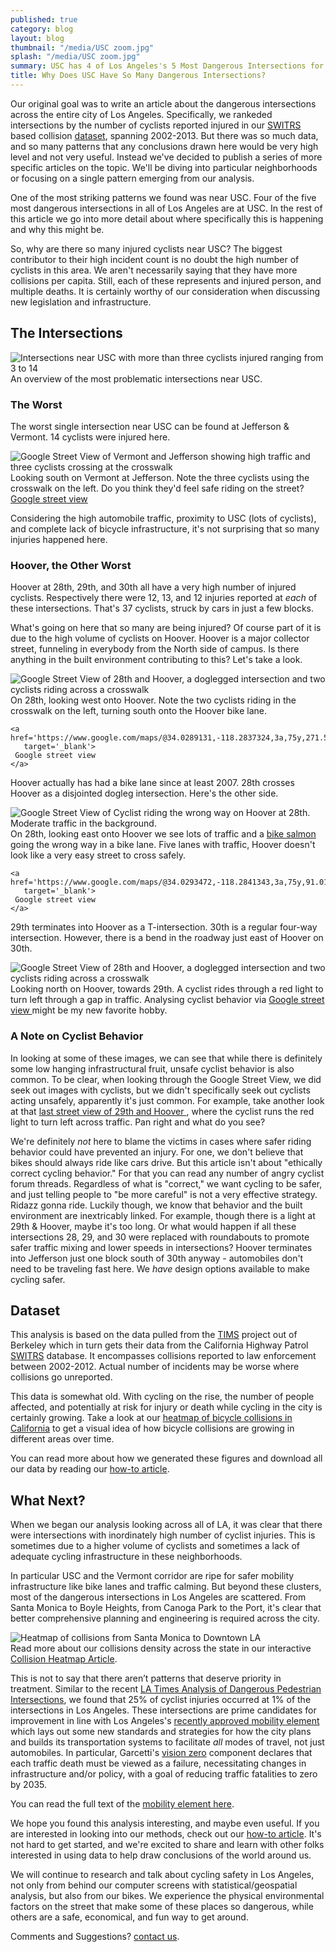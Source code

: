 ```yaml
---
published: true
category: blog
layout: blog
thumbnail: "/media/USC zoom.jpg"
splash: "/media/USC zoom.jpg"
summary: USC has 4 of Los Angeles's 5 Most Dangerous Intersections for Cyclists.
title: Why Does USC Have So Many Dangerous Intersections?
---
```


Our original goal was to write an article about the dangerous intersections
across the entire city of Los Angeles. Specifically, we rankeded
intersections by the number of cyclists reported injured in our
[SWITRS](http://iswitrs.chp.ca.gov/Reports/jsp/userLogin.jsp) based collision
[dataset](#dataset), spanning 2002-2013. But there was so much data, and so
many patterns that any conclusions drawn here would be very high level and not
very useful. Instead we've decided to publish a series of more specific
articles on the topic. We'll be diving into particular neighborhoods or
focusing on a single pattern emerging from our analysis.

One of the most striking patterns we found was near USC. Four of the five most
dangerous intersections in all of Los Angeles are at USC. In the rest of this
article we go into more detail about where specifically this is happening and
why this might be.

So, why are there so many injured cyclists near USC? The biggest contributor to
their high incident count is no doubt the high number of cyclists in this area.
We aren't necessarily saying that they have more collisions per capita. Still,
each of these represents and injured person, and multiple deaths. It is
certainly worthy of our consideration when discussing new legislation and
infrastructure.

The Intersections
-----------------

<div>
  <img class='fullscreen-article-image'
       alt='Intersections near USC with more than three cyclists injured ranging from 3 to 14'
       src='/media/Dangerous Intersections of USC.jpg' />
  <div class='article-caption'>
    An overview of the most problematic intersections near USC.
  </div>
</div>

### The Worst

The worst single intersection near USC can be found at Jefferson
& Vermont. 14 cyclists were injured here.

<div>
  <img class='fullscreen-article-image'
       alt='Google Street View of Vermont and Jefferson showing high traffic and three cyclists crossing at the crosswalk' 
       src='/media/South on Vermont and Jefferson.jpg' />
  <div class='article-caption'>
    Looking south on Vermont at Jefferson. Note the three cyclists using the crosswalk on the left. Do you think they'd feel safe riding on the street?
    <a href='https://www.google.com/maps/@34.0257745,-118.2915272,3a,75y,174.18h,82.57t/data=!3m6!1e1!3m4!1s-qjkMVZNPwRjnbh-d4f_Yw!2e0!7i13312!8i6656!6m1!1e1'
       target='_blank'>
      Google street view
    </a>
  </div>
</div>

Considering the high automobile traffic, proximity to USC (lots of cyclists),
and complete lack of bicycle infrastructure, it's not surprising that so many
injuries happened here.

### Hoover, the Other Worst

Hoover at 28th, 29th, and 30th all have a very high number of injured cyclists.
Respectively there were 12, 13, and 12 injuries reported at *each* of these
intersections.  That's 37 cyclists, struck by cars in just a few blocks.

What's going on here that so many are being injured? Of course part of it is
due to the high volume of cyclists on Hoover. Hoover is a major collector
street, funneling in everybody from the North side of campus. Is there anything
in the built environment contributing to this? Let's take a look.


<div>
  <img class='fullscreen-article-image'
       alt='Google Street View of 28th and Hoover, a doglegged intersection and two cyclists riding across a crosswalk'
       src='/media/West on 28th at Hoover.jpg' />
  <div class='article-caption'>
    On 28th, looking west onto Hoover. Note the two cyclists riding in the
    crosswalk on the left, turning south onto the Hoover bike lane.

    <a href='https://www.google.com/maps/@34.0289131,-118.2837324,3a,75y,271.55h,75.33t/data=!3m6!1e1!3m4!1scG6v_tnuqoFEJyOj3Vd5ZA!2e0!7i13312!8i6656'
       target='_blank'>
     Google street view
    </a>
  </div>
</div>

Hoover actually has had a bike lane since at least 2007. 28th crosses Hoover as
a disjointed dogleg intersection. Here's the other side.
<div>
  <img class='fullscreen-article-image'
       alt='Google Street View of Cyclist riding the wrong way on Hoover at 28th. Moderate traffic in the background.'
       src='/media/East on 28th at Hoover - Bike Salmon.jpg' />
  <div class='article-caption'>
    On 28th, looking east onto Hoover we see lots of traffic and a
    <a href="http://www.streetsblog.net/2010/04/19/the-persistence-of-bike-salmon/">bike salmon</a>
    going the wrong way in a bike lane. Five lanes with traffic, Hoover doesn't
    look like a very easy street to cross safely.

    <a href='https://www.google.com/maps/@34.0293472,-118.2841343,3a,75y,91.01h,78.56t/data=!3m6!1e1!3m4!1slIGp3zoZ_tkuvSSadk8GPw!2e0!7i13312!8i6656!6m1!1e1'
       target='_blank'>
     Google street view
    </a>
  </div>
</div>

29th terminates into Hoover as a T-intersection. 30th is a regular four-way
intersection. However, there is a bend in the roadway just east of Hoover on
30th.

<div>
  <img class='fullscreen-article-image'
       alt='Google Street View of 28th and Hoover, a doglegged intersection and two cyclists riding across a crosswalk'
       src='/media/Hoover at 29th - Cyclist running red light in traffic.jpg' />
  <div class='article-caption'>
    Looking north on Hoover, towards 29th. A cyclist rides through a red light
    to turn left through a gap in traffic. Analysing cyclist behavior via
    <a href='https://www.google.com/maps/@34.0277429,-118.2839797,3a,15y,5.69h,84.24t/data=!3m6!1e1!3m4!1sc5H44ZS5_gclUekHUgVJZg!2e0!7i13312!8i6656'
       target='_blank'>
     Google street view
    </a>
    might be my new favorite hobby.
  </div>
</div>

### A Note on Cyclist Behavior

In looking at some of these images, we can see that while there is definitely
some low hanging infrastructural fruit, unsafe cyclist behavior is also common.
To be clear, when looking through the Google Street View, we did seek out
images with cyclists, but we didn't specifically seek out cyclists acting
unsafely, apparently it's just common. For example, take another look at that
<a href='https://www.google.com/maps/@34.0277429,-118.2839797,3a,15y,5.69h,84.24t/data=!3m6!1e1!3m4!1sc5H44ZS5_gclUekHUgVJZg!2e0!7i13312!8i6656'
   target='_blank'>
  last street view of 29th and Hoover
</a>,
where the cyclist runs the red light to turn left across traffic.  Pan right
and what do you see?

We're definitely *not* here to blame the victims in cases where safer riding
behavior could have prevented an injury. For one, we don't believe that bikes
should always ride like cars drive. But this article isn't about "ethically
correct cycling behavior." For that you can read any number of angry cyclist
forum threads. Regardless of what is "correct," we want cycling to be safer,
and just telling people to "be more careful" is not a very
effective strategy. Ridazz gonna ride. Luckily though, we know that behavior
and the built environment are inextricably linked. For example, though there is
a light at 29th & Hoover, maybe it's too long. Or what would happen if all
these intersections 28, 29, and 30 were replaced with roundabouts to promote
safer traffic mixing and lower speeds in intersections? Hoover terminates into
Jefferson just one block south of 30th anyway - automobiles don't need to be
traveling fast here. We *have* design options available to make cycling safer.

## Dataset <a name='dataset'></a>

This analysis is based on the data pulled from the [TIMS](http://tims.berkeley.edu/) project out of
Berkeley which in turn gets their data from the California Highway
Patrol [SWITRS](http://iswitrs.chp.ca.gov/Reports/jsp/userLogin.jsp) database. It encompasses collisions reported to law
enforcement between 2002-2012. Actual number of incidents may be worse where collisions go unreported.

This data is somewhat old. With cycling on the rise, the number of
people affected, and potentially at risk for injury or death while
cycling in the city is certainly growing. Take a look at our [heatmap of
bicycle collisions in California](/blog/2015/07/14/collision-heatmap) to get
a visual idea of how bicycle collisions are growing in different areas
over time.

You can read more about how we generated these figures and download all
our data by reading our [how-to article](/blog/2015/08/13/dangerous-intersections-how-to).

## What Next? 

When we began our analysis looking across all of LA, it was clear that there
were intersections with inordinately high number of cyclist injuries. This is
sometimes due to a higher volume of cyclists and sometimes a lack of adequate
cycling infrastructure in these neighborhoods.

In particular USC and the Vermont corridor are ripe for safer mobility
infrastructure like bike lanes and traffic calming. But beyond these
clusters, most of the dangerous intersections in Los Angeles are
scattered. From Santa Monica to Boyle Heights, from Canoga Park to the
Port, it's clear that better comprehensive planning and engineering is
required across the city.

<div>
  <img alt='Heatmap of collisions from Santa Monica to Downtown LA'
       src='/media/LA Collision Heatmap.jpg' />
  <div class='article-caption'>
      Read more about our collisions density across the state in our interactive
      <a href="/blog/2015/07/14/collision-heatmap/">Collision Heatmap Article</a>.
  </div>
</div>

This is not to say that there aren’t patterns that deserve priority in
treatment. Similar to the recent [LA Times Analysis of Dangerous Pedestrian
Intersections](http://graphics.latimes.com/la-pedestrians/), we found that 25%
of cyclist injuries occurred at 1% of the intersections in Los Angeles. These
intersections are prime candidates for improvement in line with Los Angeles's
[recently approved mobility
element](http://www.latimes.com/opinion/editorials/la-ed-mobility-plan-los-angeles-20150811-story.html)
which lays out some new standards and strategies for how the city plans and
builds its transportation systems to facilitate *all* modes of travel, not
just automobiles. In particular, Garcetti's [vision
zero](http://la.streetsblog.org/2014/09/30/ladots-bold-new-strategic-vision-eliminate-l-a-traffic-deaths-by-2025/)
component declares that each traffic death must be viewed as a failure,
necessitating changes in infrastructure and/or policy, with a goal of reducing
traffic fatalities to zero by 2035.

You can read the full text of the [mobility element
here](http://planning.lacity.org/Cwd/GnlPln/MobiltyElement/Text/MobilityPlan_2035.pdf).

We hope you found this analysis interesting, and maybe even useful. If you are
interested in looking into our methods, check out our [how-to article](/blog/2015/08/13/dangerous-intersections-how-to). It's
not hard to get started, and we're excited to share and learn with other folks
interested in using data to help draw conclusions of the world around us.

We will continue to research and talk about cycling safety in Los Angeles, not only
from behind our computer screens with statistical/geospatial analysis, but also
from our bikes. We experience the physical environmental factors on the street
that make some of these places so dangerous, while others are a safe,
economical, and fun way to get around.

Comments and Suggestions? [contact us](mailto://info@jackpine.me).

